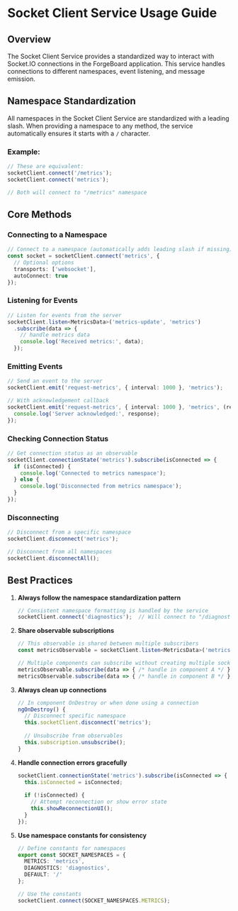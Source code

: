 # Socket Client Service Usage Guide

## Overview

The Socket Client Service provides a standardized way to interact with Socket.IO connections in the ForgeBoard application. This service handles connections to different namespaces, event listening, and message emission.

## Namespace Standardization

All namespaces in the Socket Client Service are standardized with a leading slash. When providing a namespace to any method, the service automatically ensures it starts with a `/` character.

### Example:
```typescript
// These are equivalent:
socketClient.connect('/metrics');
socketClient.connect('metrics');

// Both will connect to "/metrics" namespace
```

## Core Methods

### Connecting to a Namespace

```typescript
// Connect to a namespace (automatically adds leading slash if missing)
const socket = socketClient.connect('metrics', { 
  // Optional options
  transports: ['websocket'],
  autoConnect: true
});
```

### Listening for Events

```typescript
// Listen for events from the server
socketClient.listen<MetricsData>('metrics-update', 'metrics')
  .subscribe(data => {
    // handle metrics data
    console.log('Received metrics:', data);
  });
```

### Emitting Events

```typescript
// Send an event to the server
socketClient.emit('request-metrics', { interval: 1000 }, 'metrics');

// With acknowledgement callback
socketClient.emit('request-metrics', { interval: 1000 }, 'metrics', (response) => {
  console.log('Server acknowledged:', response);
});
```

### Checking Connection Status

```typescript
// Get connection status as an observable
socketClient.connectionState('metrics').subscribe(isConnected => {
  if (isConnected) {
    console.log('Connected to metrics namespace');
  } else {
    console.log('Disconnected from metrics namespace');
  }
});
```

### Disconnecting

```typescript
// Disconnect from a specific namespace
socketClient.disconnect('metrics');

// Disconnect from all namespaces
socketClient.disconnectAll();
```

## Best Practices

1. **Always follow the namespace standardization pattern**
   ```typescript
   // Consistent namespace formatting is handled by the service
   socketClient.connect('diagnostics');  // Will connect to "/diagnostics"
   ```

2. **Share observable subscriptions**
   ```typescript
   // This observable is shared between multiple subscribers
   const metricsObservable = socketClient.listen<MetricsData>('metrics-update', 'metrics');
   
   // Multiple components can subscribe without creating multiple socket listeners
   metricsObservable.subscribe(data => { /* handle in component A */ });
   metricsObservable.subscribe(data => { /* handle in component B */ });
   ```

3. **Always clean up connections**
   ```typescript
   // In component OnDestroy or when done using a connection
   ngOnDestroy() {
     // Disconnect specific namespace
     this.socketClient.disconnect('metrics');
     
     // Unsubscribe from observables
     this.subscription.unsubscribe();
   }
   ```

4. **Handle connection errors gracefully**
   ```typescript
   socketClient.connectionState('metrics').subscribe(isConnected => {
     this.isConnected = isConnected;
     
     if (!isConnected) {
       // Attempt reconnection or show error state
       this.showReconnectionUI();
     }
   });
   ```

5. **Use namespace constants for consistency**
   ```typescript
   // Define constants for namespaces
   export const SOCKET_NAMESPACES = {
     METRICS: 'metrics',
     DIAGNOSTICS: 'diagnostics',
     DEFAULT: '/'
   };
   
   // Use the constants
   socketClient.connect(SOCKET_NAMESPACES.METRICS);
   ```
